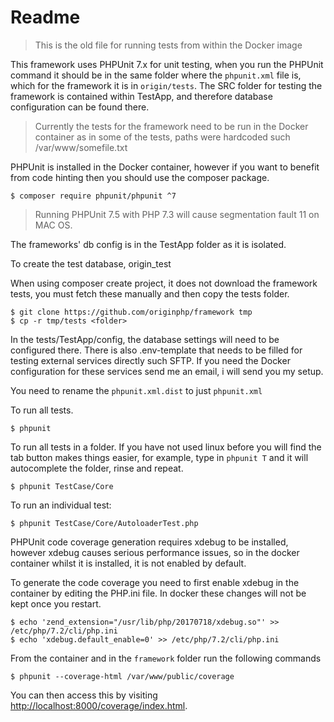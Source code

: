 # Readme 

> This is the old file for running tests from within the Docker image

This framework uses PHPUnit 7.x for unit testing, when you run the PHPUnit command it should be in the same folder where the `phpunit.xml` file is, which for the framework it is in `origin/tests`. The SRC folder for testing the framework is contained within TestApp, and therefore database configuration can be found there.

> Currently the tests for the framework need to be run in the Docker container as in some of the tests, paths were hardcoded such /var/www/somefile.txt

PHPUnit is installed in the Docker container, however if you want to benefit from code hinting then you should use the composer package.

```linux
$ composer require phpunit/phpunit ^7
```

> Running PHPUnit 7.5 with PHP 7.3 will cause segmentation fault 11 on MAC OS.

The frameworks' db config is in the TestApp folder as it is isolated.

To create the test database, origin_test


When using composer create project, it does not download the framework tests, you must fetch these manually and then copy the tests folder.

```linux
$ git clone https://github.com/originphp/framework tmp
$ cp -r tmp/tests <folder>
```

In the tests/TestApp/config, the database settings will need to be configured there. There is also .env-template that needs to be filled for testing external services directly such SFTP. If you need the Docker configuration for these services send me an email, i will send you my setup.

You need to rename the `phpunit.xml.dist` to just `phpunit.xml`

To run all tests.

```linux
$ phpunit
```

To run all tests in a folder. If you have not used linux before you will find the tab button makes things easier, for example, type in `phpunit T` and it will autocomplete the folder, rinse and repeat.

```linux
$ phpunit TestCase/Core
```

To run an individual test:

```linux
$ phpunit TestCase/Core/AutoloaderTest.php
```

PHPUnit code coverage generation requires xdebug to be installed, however xdebug causes
serious performance issues, so in the docker container whilst it is installed, it is not enabled by default.

To generate the code coverage you need to first enable xdebug in the container by editing the PHP.ini file. In docker these changes will not be kept once you restart.

```linux
$ echo 'zend_extension="/usr/lib/php/20170718/xdebug.so"' >> /etc/php/7.2/cli/php.ini
$ echo 'xdebug.default_enable=0' >> /etc/php/7.2/cli/php.ini
```

From the container and in the `framework` folder run the following commands

```linux
$ phpunit --coverage-html /var/www/public/coverage
```

You can then access this by visiting [http://localhost:8000/coverage/index.html](http://localhost:8000/coverage/index.html).